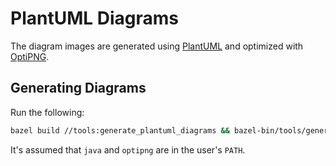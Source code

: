 # PlantUML Diagrams

The diagram images are generated using [PlantUML](https://plantuml.com/) and
optimized with [OptiPNG](http://optipng.sourceforge.net/).

## Generating Diagrams

Run the following:

```sh
bazel build //tools:generate_plantuml_diagrams && bazel-bin/tools/generate_plantuml_diagrams
```

It's assumed that `java` and `optipng` are in the user's `PATH`.
